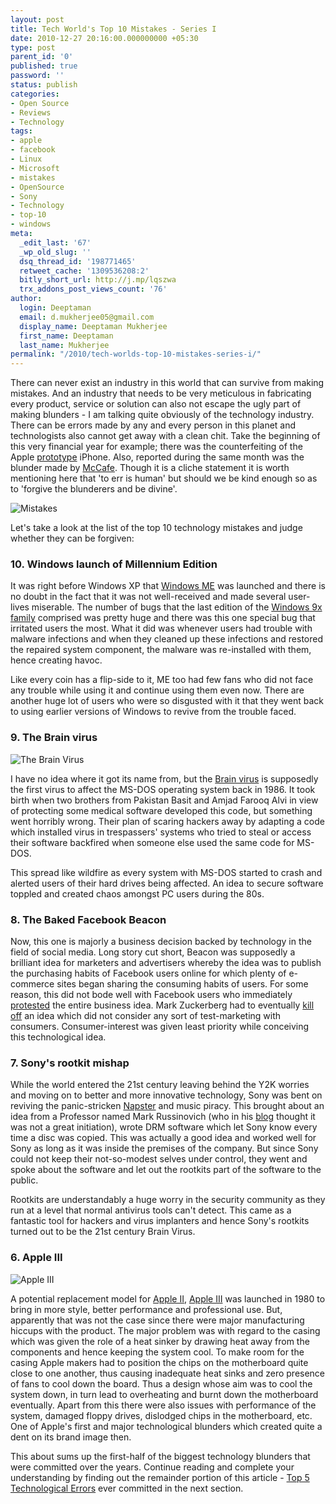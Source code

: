 ```yaml
---
layout: post
title: Tech World's Top 10 Mistakes - Series I
date: 2010-12-27 20:16:00.000000000 +05:30
type: post
parent_id: '0'
published: true
password: ''
status: publish
categories:
- Open Source
- Reviews
- Technology
tags:
- apple
- facebook
- Linux
- Microsoft
- mistakes
- OpenSource
- Sony
- Technology
- top-10
- windows
meta:
  _edit_last: '67'
  _wp_old_slug: ''
  dsq_thread_id: '198771465'
  retweet_cache: '1309536208:2'
  bitly_short_url: http://j.mp/lqszwa
  trx_addons_post_views_count: '76'
author:
  login: Deeptaman
  email: d.mukherjee05@gmail.com
  display_name: Deeptaman Mukherjee
  first_name: Deeptaman
  last_name: Mukherjee
permalink: "/2010/tech-worlds-top-10-mistakes-series-i/"
---
```

<p>There can never exist an industry in this world that can survive from making mistakes. And an industry that needs to be very meticulous in fabricating every product, service or solution can also not escape the ugly part of making blunders - I am talking quite obviously of the technology industry. There can be errors made by any and every person in this planet and technologists also cannot get away with a clean chit. Take the beginning of this very financial year for example; there was the counterfeiting of the Apple <a href="http://www.macinspector.com/2010/04/iphone-4-leak-t.html">prototype</a> iPhone. Also, reported during the same month was the blunder made by <a href="http://www.v3.co.uk/v3/news/2261943/mcafee-apologises-update">McCafe</a>. Though it is a cliche statement it is worth mentioning here that 'to err is human' but should we be kind enough so as to 'forgive the blunderers and be divine'.</p>
<p><!--more--></p>
<p><img src="/static/2010/12/simpson-mistakes.gif" alt="Mistakes" class="alignright" /></p>
<p>Let's take a look at the list of the top 10 technology mistakes and judge whether they can be forgiven:</p>
<h3>10. Windows launch of Millennium Edition</h3>
<p>It was right before Windows XP that <a href="http://en.wikipedia.org/wiki/Windows_Me">Windows ME</a> was launched and there is no doubt in the fact that it was not well-received and made several user-lives miserable. The number of bugs that the last edition of the <a href="http://en.wikipedia.org/wiki/Windows_9x">Windows 9x family</a> comprised was pretty huge and there was this one special bug that irritated users the most. What it did was whenever users had trouble with malware infections and when they cleaned up these infections and restored the repaired system component, the malware was re-installed with them, hence creating havoc.</p>
<p>Like every coin has a flip-side to it, ME too had few fans who did not face any trouble while using it and continue using them even now. There are another huge lot of users who were so disgusted with it that they went back to using earlier versions of Windows to revive from the trouble faced.</p>
<h3>9. The Brain virus</h3>
<p><img src="/static/2010/12/brain-virus.jpg" alt="The Brain Virus" class="alignright" /></p>
<p>I have no idea where it got its name from, but the <a href="http://en.wikipedia.org/wiki/Brain_(computer_virus)">Brain virus</a> is supposedly the first virus to affect the MS-DOS operating system back in 1986. It took birth when two brothers from Pakistan Basit and Amjad Farooq Alvi in view of protecting some medical software developed this code, but something went horribly wrong. Their plan of scaring hackers away by adapting a code which installed virus in trespassers' systems who tried to steal or access their software backfired when someone else used the same code for MS-DOS. </p>
<p>This spread like wildfire as every system with MS-DOS started to crash and alerted users of their hard drives being affected. An idea to secure software toppled and created chaos amongst PC users during the 80s.</p>
<h3>8. The Baked Facebook Beacon</h3>
<p>Now, this one is majorly a business decision backed by technology in the field of social media. Long story cut short, Beacon was supposedly a brilliant idea for marketers and advertisers whereby the idea was to publish the purchasing habits of Facebook users online for which plenty of e-commerce sites began sharing the consuming habits of users. For some reason, this did not bode well with Facebook users who immediately <a href="http://www.v3.co.uk/vnunet/news/2204028/campaigners-aim-facebook">protested</a> the entire business idea. Mark Zuckerberg had to eventually <a href="http://www.v3.co.uk/vnunet/news/2204808/facebook-backs-ad-plans">kill off</a> an idea which did not consider any sort of test-marketing with consumers. Consumer-interest was given least priority while conceiving this technological idea.</p>
<h3>7. Sony's rootkit mishap</h3>
<p>While the world entered the 21st century leaving behind the Y2K worries and moving on to better and more innovative technology, Sony was bent on reviving the panic-stricken <a href="https://sms.napster.com/ns/login/">Napster</a> and music piracy. This brought about an idea from a Professor named Mark Russinovich (who in his <a href="http://blogs.technet.com/b/markrussinovich/archive/2005/10/31/sony-rootkits-and-digital-rights-management-gone-too-far.aspx">blog</a> thought it was not a great initiation), wrote DRM software which let Sony know every time a disc was copied. This was actually a good idea and worked well for Sony as long as it was inside the premises of the company. But since Sony could not keep their not-so-modest selves under control, they went and spoke about the software and let out the rootkits part of the software to the public.</p>
<p>Rootkits are understandably a huge worry in the security community as they run at a level that normal antivirus tools can't detect. This came as a fantastic tool for hackers and virus implanters and hence Sony's rootkits turned out to be the 21st century Brain Virus.</p>
<h3>6. Apple III</h3>
<p><img src="/static/2010/12/apple-iii.jpg" alt="Apple III" /></p>
<p>A potential replacement model for <a href="http://apple2history.org/">Apple II</a>, <a href="http://oldcomputers.net/appleiii.html">Apple III</a> was launched in 1980 to bring in more style, better performance and professional use. But, apparently that was not the case since there were major manufacturing hiccups with the product. The major problem was with regard to the casing which was given the role of a heat sinker by drawing heat away from the components and hence keeping the system cool. To make room for the casing Apple makers had to position the chips on the motherboard quite close to one another, thus causing inadequate heat sinks and zero presence of fans to cool down the board. Thus a design whose aim was to cool the system down, in turn lead to overheating and burnt down the motherboard eventually. Apart from this there were also issues with performance of the system, damaged floppy drives, dislodged chips in the motherboard, etc. One of Apple's first and major technological blunders which created quite a dent on its brand image then.</p>
<p>This about sums up the first-half of the biggest technology blunders that were committed over the years. Continue reading and complete your understanding by finding out the remainder portion of this article - <a href="http://brajeshwar.wpengine.com/2010/tech-worlds-top-10-mistakes-series-ii/">Top 5 Technological Errors</a> ever committed in the next section.</p>
